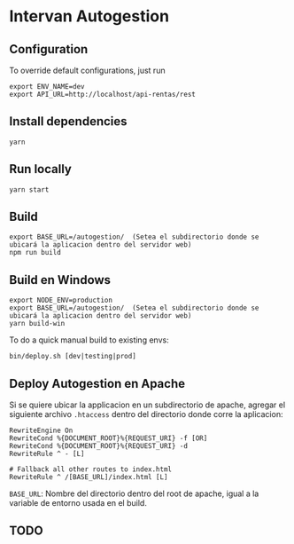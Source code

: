 # Intervan Autogestion

## Configuration
To override default configurations, just run

```
export ENV_NAME=dev
export API_URL=http://localhost/api-rentas/rest
```

## Install dependencies
`yarn`

## Run locally
`yarn start`

## Build 

```
export BASE_URL=/autogestion/  (Setea el subdirectorio donde se ubicará la aplicacion dentro del servidor web)
npm run build
```

## Build en Windows 

```
export NODE_ENV=production
export BASE_URL=/autogestion/  (Setea el subdirectorio donde se ubicará la aplicacion dentro del servidor web)
yarn build-win
```


To do a quick manual build to existing envs:
```
bin/deploy.sh [dev|testing|prod]
```

## Deploy Autogestion en Apache
Si se quiere ubicar la applicacion en un subdirectorio de apache, agregar el siguiente archivo `.htaccess` dentro del directorio donde corre la aplicacion:

```
RewriteEngine On
RewriteCond %{DOCUMENT_ROOT}%{REQUEST_URI} -f [OR]
RewriteCond %{DOCUMENT_ROOT}%{REQUEST_URI} -d
RewriteRule ^ - [L]

# Fallback all other routes to index.html
RewriteRule ^ /[BASE_URL]/index.html [L]
```

`BASE_URL`: Nombre del directorio dentro del root de apache, igual a la variable de entorno usada en el build.

## TODO
